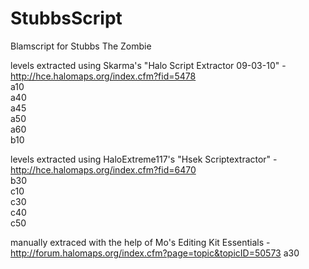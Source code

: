 # StubbsScript
Blamscript for Stubbs The Zombie

levels extracted using Skarma's "Halo Script Extractor 09-03-10" - http://hce.halomaps.org/index.cfm?fid=5478  
a10  
a40  
a45  
a50  
a60  
b10  

levels extracted using HaloExtreme117's "Hsek Scriptextractor" - http://hce.halomaps.org/index.cfm?fid=6470  
b30  
c10  
c30  
c40  
c50  

manually extraced with the help of Mo's Editing Kit Essentials - http://forum.halomaps.org/index.cfm?page=topic&topicID=50573
a30  
